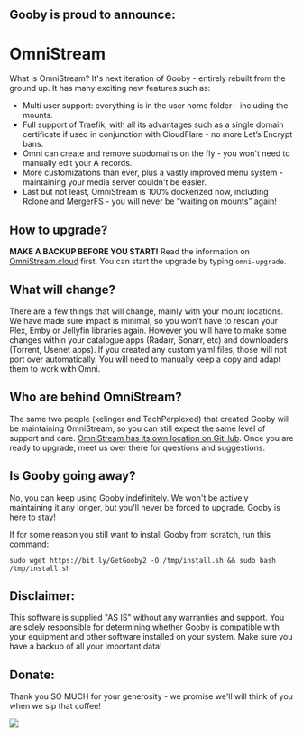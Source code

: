 ## Gooby is proud to announce:

# OmniStream

What is OmniStream? It's next iteration of Gooby - entirely rebuilt from the ground up. It has many exciting new features such as:

* Multi user support: everything is in the user home folder - including the mounts.
* Full support of Traefik, with all its advantages such as a single domain certificate if used in conjunction with CloudFlare - no more Let’s Encrypt bans.
* Omni can create and remove subdomains on the fly - you won't need to manually edit your A records.
* More customizations than ever, plus a vastly improved menu system - maintaining your media server couldn't be easier.
* Last but not least, OmniStream is 100% dockerized now, including Rclone and MergerFS - you will never be “waiting on mounts” again!

## How to upgrade?

**MAKE A BACKUP BEFORE YOU START!** Read the information on [OmniStream.cloud](https://omnistream.cloud) first. You can start the upgrade by typing `omni-upgrade`.

## What will change?

There are a few things that will change, mainly with your mount locations. We have made sure impact is minimal, so you won't have to rescan your Plex, Emby or Jellyfin libraries again. However you will have to make some changes within your catalogue apps (Radarr, Sonarr, etc) and downloaders (Torrent, Usenet apps). If you created any custom yaml files, those will not port over automatically. You will need to manually keep a copy and adapt them to work with Omni.

## Who are behind OmniStream?

The same two people (kelinger and TechPerplexed) that created Gooby will be maintaining OmniStream, so you can still expect the same level of support and care. [OmniStream has its own location on GitHub](https://github.com/kelinger/OmniStream). Once you are ready to upgrade, meet us over there for questions and suggestions.

## Is Gooby going away?

No, you can keep using Gooby indefinitely. We won't be actively maintaining it any longer, but you'll never be forced to upgrade. Gooby is here to stay!

If for some reason you still want to install Gooby from scratch, run this command:

`sudo wget https://bit.ly/GetGooby2 -O /tmp/install.sh && sudo bash /tmp/install.sh`

## Disclaimer:

This software is supplied "AS IS" without any warranties and support. You are solely responsible for determining whether Gooby is compatible with your equipment and other software installed on your system. Make sure you have a backup of all your important data!

## Donate:

Thank you SO MUCH for your generosity - we promise we'll will think of you when we sip that coffee!

[![](https://www.paypalobjects.com/en_US/i/btn/btn_donateCC_LG.gif)](https://www.paypal.com/donate/?hosted_button_id=VRNLSU6P65FNJ)
